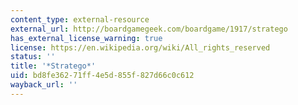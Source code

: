 ```yaml
---
content_type: external-resource
external_url: http://boardgamegeek.com/boardgame/1917/stratego
has_external_license_warning: true
license: https://en.wikipedia.org/wiki/All_rights_reserved
status: ''
title: '*Stratego*'
uid: bd8fe362-71ff-4e5d-855f-827d66c0c612
wayback_url: ''
---
```

